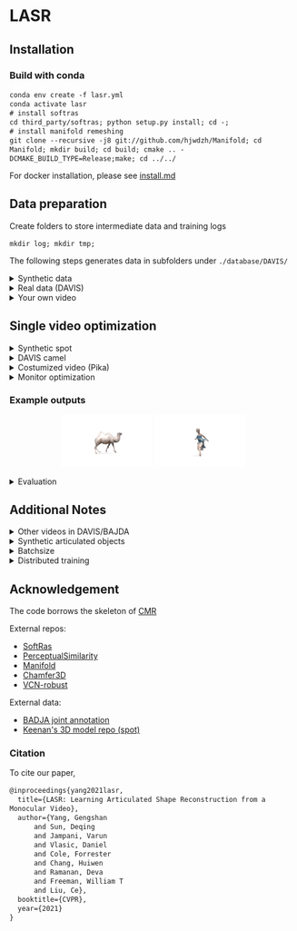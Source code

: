 # LASR

## Installation
### Build with conda
```
conda env create -f lasr.yml
conda activate lasr
# install softras
cd third_party/softras; python setup.py install; cd -;
# install manifold remeshing
git clone --recursive -j8 git://github.com/hjwdzh/Manifold; cd Manifold; mkdir build; cd build; cmake .. -DCMAKE_BUILD_TYPE=Release;make; cd ../../
```
For docker installation, please see [install.md](./docs/install.md)

## Data preparation
Create folders to store intermediate data and training logs
```
mkdir log; mkdir tmp; 
```
The following steps generates data in subfolders under `./database/DAVIS/`

<details><summary>Synthetic data</summary>

Download and unzip the pre-computed {silhouette, flow, rgb} rendering of spot,
```
gdown https://drive.google.com/uc?id=11Y3WQ0Qd7W-6Wds1_A7KsTbaG7jrmG7N -O spot.zip
unzip spot.zip -d database/DAVIS/
```

Otherwise, you could render the same data locally by running,
```
python scripts/render_syn.py
```

</details>


<details><summary>Real data (DAVIS)</summary>

First, download [DAVIS 2017 trainval set](https://data.vision.ee.ethz.ch/csergi/share/davis/DAVIS-2017-trainval-Full-Resolution.zip) and 
copy `JPEGImages/Full-Resolution` and `Annotations/Full-Resolution` folders of *DAVIS-camel* into the according folders in `database`.
```
cp ...davis-path/DAVIS/Annotations/Full-Resolution/camel/ -rf database/DAVIS/Annotations/Full-Resolution/
cp ...davis-path/DAVIS-lasr/DAVIS/JPEGImages/Full-Resolution/camel/ -rf database/DAVIS/JPEGImages/Full-Resolution/
```
Then download pre-trained VCN optical flow:
```
mkdir ./lasr_vcn
gdown https://drive.google.com/uc?id=139S6pplPvMTB-_giI6V2dxpOHGqqAdHn -O ./lasr_vcn/vcn_rob.pth
```
Run VCN-robust to predict optical flow on DAVIS camel video:
```
bash preprocess/auto_gen.sh camel
```
</details>

<details><summary>Your own video</summary>

You will need to install and clone [detectron2](https://github.com/facebookresearch/detectron2) to obtain object segmentations as instructed below.
```
python -m pip install detectron2 -f \
  https://dl.fbaipublicfiles.com/detectron2/wheels/cu110/torch1.7/index.html
git clone https://github.com/facebookresearch/detectron2
```

First, use any video processing tool (such as ffmpeg) to extract frames into `JPEGImages/Full-Resolution/name-of-the-video`.
```
mkdir database/DAVIS/JPEGImages/Full-Resolution/pika-tmp/
ffmpeg -ss 00:00:04 -i database/raw/IMG-7495.MOV -vf fps=10 database/DAVIS/JPEGImages/Full-Resolution/pika-tmp/%05d.jpg
```
Then, run pointrend to get segmentations:
```
cd preprocess
python mask.py pika ./detectron2; cd -
```

Assuming you have downloaded VCN flow in the previous step, run flow prediction:
```
bash preprocess/auto_gen.sh pika
```
</details>

## Single video optimization
<details><summary>Synthetic spot</summary>
Next, we want to optimize the shape, texture and camera parameters from image observartions.
Optimizing spot takes ~20min on a single Titan Xp GPU.

```
bash scripts/spot3.sh
```

To render the optimized shape, texture and camera parameters
```
bash scripts/extract.sh spot3-1 10 1 26 spot3 no no
python render_vis.py --testdir log/spot3-1/ --seqname spot3 --freeze --outpath tmp/1.gif
```
</details>

<details><summary>DAVIS camel</summary>

Optimize on camel observations. 
```
bash scripts/template.sh camel
```

To render optimized camel
```
bash scripts/render_result.sh camel
```
</details>

<details><summary>Costumized video (Pika)</summary>

Similarly, run the following steps to reconstruct pika
```
bash scripts/template.sh pika
```

To render reconstructed shape
```
bash scripts/render_result.sh pika
```
</details>

<details><summary>Monitor optimization</summary>

To monitor optimization, run
```
tensorboard --logdir log/
```

</details>

### Example outputs

<p align="center"> 
<img src="figs/1.gif" alt="" width="17%" />
<img src="figs/2.gif" alt="" width="32%" /> 
<img src="figs/3.gif" alt="" width="32%" /> 
</p>

<details><summary>Evaluation</summary>

Run the following command to evaluate 3D shape accuracy for synthetic spot.
```
python scripts/eval_mesh.py --testdir log/spot3-1/ --gtdir database/DAVIS/Meshes/Full-Resolution/syn-spot3f/
```

Run the following command to evaluate keypoint accuracy on [BADJA](https://github.com/benjiebob/BADJA).
```
python scripts/eval_badja.py --testdir log/camel-5/ --seqname camel
```
</details>

## Additional Notes

<details><summary>Other videos in DAVIS/BAJDA</summary>

Please refer to [data preparation](#data-preparation) and [optimization](#single-video-optimization) of the camel example, and modify camel to other sequence names, such as dance-twirl.
We provide config files the `configs` folder.

</details>

<details><summary>Synthetic articulated objects </summary>

To render and reproduce results on articulated objects (Sec. 4.2), you will need to purchase and download 3D models [here](https://www.turbosquid.com/3d-models/3d-rigged-puppy-animations-model-1482772).
We use blender to export animated meshes and run `rendera_all.py`:
```
python scripts/render_syn.py --outdir syn-dog-15 --nframes 15 --alpha 0.5 --model dog
```

Optimize on rendered observations
```
bash scripts/dog15.sh
```

To render optimized dog
```
bash scripts/render_result.sh dog
```
</details>

<details><summary>Batchsize</summary>

The current codebase is tested with batchsize=4. Batchsize can be modified in `scripts/template.sh`.
Note decreasing the batchsize will improive speed but reduce the stability.

</details>

<details><summary>Distributed training</summary>

The current codebase supports single-node multi-gpu training with pytorch distributed data-parallel.
Please modify `dev` and `ngpu` in `scripts/template.sh` to select devices.

</details>


## Acknowledgement

The code borrows the skeleton of [CMR](https://github.com/akanazawa/cmr)

External repos:
- [SoftRas](https://github.com/ShichenLiu/SoftRas)
- [PerceptualSimilarity](https://github.com/richzhang/PerceptualSimilarity)
- [Manifold](https://github.com/hjwdzh/Manifold)
- [Chamfer3D](https://github.com/ThibaultGROUEIX/ChamferDistancePytorch)
- [VCN-robust](https://github.com/gengshan-y/rigidmask)

External data:
- [BADJA joint annotation](https://github.com/benjiebob/BADJA)
- [Keenan's 3D model repo (spot)](https://www.cs.cmu.edu/~kmcrane/Projects/ModelRepository)

### Citation

To cite our paper,
```
@inproceedings{yang2021lasr,
  title={LASR: Learning Articulated Shape Reconstruction from a Monocular Video},
  author={Yang, Gengshan 
      and Sun, Deqing
      and Jampani, Varun
      and Vlasic, Daniel
      and Cole, Forrester
      and Chang, Huiwen
      and Ramanan, Deva
      and Freeman, William T
      and Liu, Ce},
  booktitle={CVPR},
  year={2021}
}  
```
